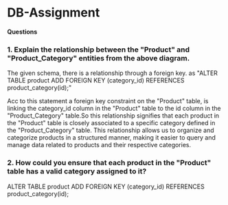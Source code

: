 # DB-Assignment

**Questions**

### 1. Explain the relationship between the "Product" and "Product_Category" entities from the above diagram. ###

The given schema, there is a relationship through a foreign key.
as "ALTER TABLE product ADD FOREIGN KEY (category_id) REFERENCES product_category(id);"

Acc to this statement a foreign key constraint on the "Product" table, is linking the category_id column in the "Product" table to the id column in the "Product_Category" table.So this relationship signifies that each product in the "Product" table is closely associated to a specific category defined in the "Product_Category" table.
This relationship allows us to organize and categorize products in a structured manner, making it easier to query and manage data related to products and their respective categories.

### 2. How could you ensure that each product in the "Product" table has a valid category assigned to it? ###

ALTER TABLE product ADD FOREIGN KEY (category_id) REFERENCES product_category(id);

